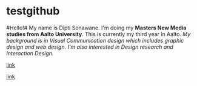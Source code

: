 testgithub
==========

#Hello!# 
My name is Dipti Sonawane. I'm doing my **Masters New Media studies from Aalto University**. This is currently my third year in Aalto. *My background is in Visual Communication design which includes graphic design and web design. I'm also interested in Design research and Interaction Design.*

[link](http://vimeo.com/dipti/)
    
[link](http://dipti.ragadesign.in/)

